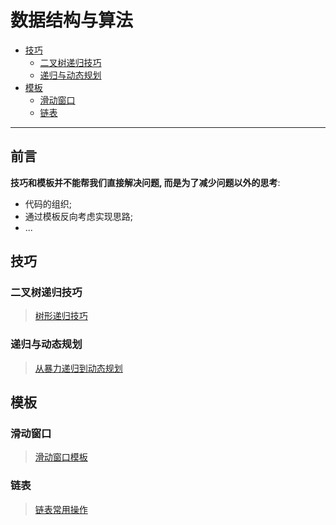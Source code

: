 数据结构与算法
===
<!--info
toc_id: algo
-->

<!-- TOC -->
- [技巧](#技巧)
    - [二叉树递归技巧](#二叉树递归技巧)
    - [递归与动态规划](#递归与动态规划)
- [模板](#模板)
    - [滑动窗口](#滑动窗口)
    - [链表](#链表)
<!-- TOC -->

---

<!-- omit in toc -->
## 前言
**技巧和模板并不能帮我们直接解决问题, 而是为了减少问题以外的思考**:
- 代码的组织;
- 通过模板反向考虑实现思路;
- ...

## 技巧

### 二叉树递归技巧
> [树形递归技巧](./_archives/2022/10/树形递归技巧.md)

### 递归与动态规划
> [从暴力递归到动态规划](./_archives/2022/10/从暴力递归到动态规划.md)

## 模板

### 滑动窗口
> [滑动窗口模板](./_archives/2022/10/滑动窗口模板.md)

### 链表
> [链表常用操作](./_archives/2022/10/链表模板.md)